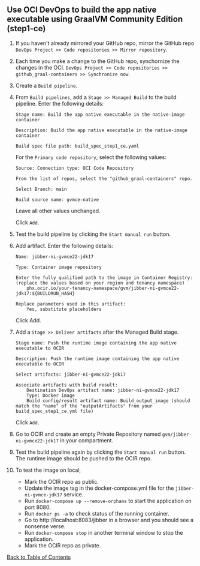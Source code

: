 ## Use OCI DevOps to build the app native executable using GraalVM Community Edition (step1-ce)

1. If you haven't already mirrored your GitHub repo, mirror the GitHub repo `DevOps Project >> Code repositories >> Mirror repository`.

2. Each time you make a change to the GitHub repo, synchornize the changes in the OCI. `DevOps Project >> Code repositories >> github_graal-containers >> Synchronize now`.

3. Create a `Build pipeline`. 

4. From `Build pipelines`, add a `Stage >> Managed Build` to the build pipeline. Enter the following details:
    ```
    Stage name: Build the app native executable in the native-image container

    Description: Build the app native executable in the native-image container

    Build spec file path: build_spec_step1_ce.yaml
    ```
    For the `Primary code repository`, select the following values:
    ```
    Source: Connection type: OCI Code Repository
    
    From the list of repos, select the "github_graal-containers" repo.

    Select Branch: main

    Build source name: gvmce-native
    ```
    Leave all other values unchanged. 
    
    Click `Add`.

7. Test the build pipeline by clicking the `Start manual run` button.

8. Add artifact. Enter the following details: 
    ```
    Name: jibber-ni-gvmce22-jdk17

    Type: Container image repository

    Enter the fully qualified path to the image in Container Registry: (replace the values based on your region and tenancy namespace)
        phx.ocir.io/your-tenancy-namespace/gvm/jibber-ni-gvmce22-jdk17:${BUILDRUN_HASH}

    Replace parameters used in this artifact:
        Yes, substitute placeholders
    ```
    Click Add.

9. Add a `Stage >> Deliver artifacts` after the Managed Build stage.
    ```
    Stage name: Push the runtime image containing the app native executable to OCIR

    Description: Push the runtime image containing the app native executable to OCIR

    Select artifacts: jibber-ni-gvmce22-jdk17

    Associate artifacts with build result:
        Destination DevOps artifact name: jibber-ni-gvmce22-jdk17
        Type: Docker image
        Build config/result artifact name: Build_output_image (should match the "name" of the "outputArtifacts" from your build_spec_step1_ce.yml file)
    ```
    Click `Add`.

10. Go to OCIR and create an empty Private Repository named `gvm/jibber-ni-gvmce22-jdk17` in your compartment.

11. Test the build pipeline again by clicking the `Start manual run` button. The runtime image should be pushed to the OCIR repo. 

12. To test the image on local, 
    - Mark the OCIR repo as public. 
    - Update the image tag in the docker-compose.yml file for the `jibber-ni-gvmce-jdk17` service. 
    - Run `docker-compose up --remove-orphans` to start the application on port 8080.
    - Run `docker ps -a` to check status of the running container.
    - Go to http://localhost:8083/jibber in a browser and you should see a nonsense verse.
    - Run `docker-compose stop` in another terminal window to stop the application.
    - Mark the OCIR repo as private. 
    
[Back to Table of Contents](../README.md#table-of-contents)